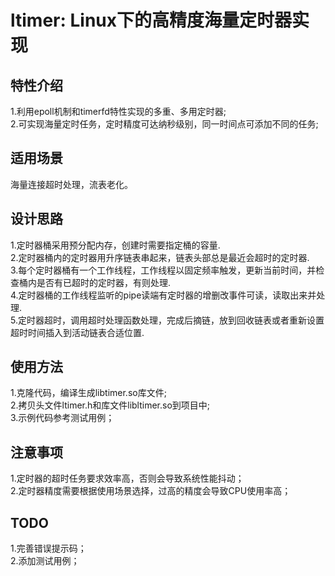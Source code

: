 # ltimer: Linux下的高精度海量定时器实现

## 特性介绍
1.利用epoll机制和timerfd特性实现的多重、多用定时器;  
2.可实现海量定时任务，定时精度可达纳秒级别，同一时间点可添加不同的任务;  

## 适用场景
海量连接超时处理，流表老化。

## 设计思路
1.定时器桶采用预分配内存，创建时需要指定桶的容量.  
2.定时器桶内的定时器用升序链表串起来，链表头部总是最近会超时的定时器.  
3.每个定时器桶有一个工作线程，工作线程以固定频率触发，更新当前时间，并检查桶内是否有已超时的定时器，有则处理.  
4.定时器桶的工作线程监听的pipe读端有定时器的增删改事件可读，读取出来并处理.  
5.定时器超时，调用超时处理函数处理，完成后摘链，放到回收链表或者重新设置超时时间插入到活动链表合适位置.  

## 使用方法
1.克隆代码，编译生成libtimer.so库文件;  
2.拷贝头文件ltimer.h和库文件libltimer.so到项目中;  
3.示例代码参考测试用例；


## 注意事项  
1.定时器的超时任务要求效率高，否则会导致系统性能抖动；  
2.定时器精度需要根据使用场景选择，过高的精度会导致CPU使用率高；  

## TODO
1.完善错误提示码；  
2.添加测试用例；  
